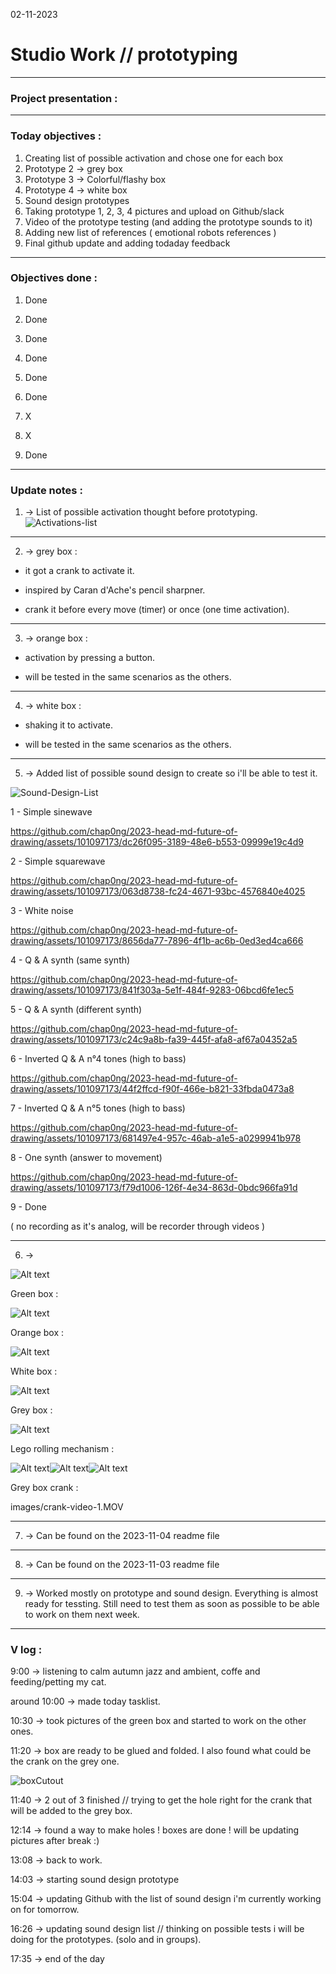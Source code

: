 02-11-2023
# Studio Work // prototyping

---
### Project presentation :

---

### Today objectives :
1. Creating list of possible activation and chose one for each box
2. Prototype 2 -> grey box
3. Prototype 3 -> Colorful/flashy box
4. Prototype 4 -> white box
5. Sound design prototypes
6. Taking prototype 1, 2, 3, 4 pictures and upload on Github/slack
7. Video of the prototype testing (and adding the prototype sounds to it)
8. Adding new list of references ( emotional robots references )
9. Final github update and adding todaday feedback

---

### Objectives done : 

1. Done

2. Done

3. Done

4. Done

5. Done

6. Done

7. X

8. X

9. Done

---

### Update notes : 

1. -> List of possible activation thought before prototyping.
![Activations-list](images/Activation-list.png)

---

2. -> grey box : 

- it got a crank to activate it.

- inspired by Caran d'Ache's pencil sharpner.

- crank it before every move (timer) or once (one time activation).

---

3. -> orange box :

- activation by pressing a button.

- will be tested in the same scenarios as the others.

---

4. -> white box :

- shaking it to activate.

- will be tested in the same scenarios as the others.

---

5. -> Added list of possible sound design to create so i'll be able to test it.

![Sound-Design-List](images/sound-design-list02.png)

1 - Simple sinewave

https://github.com/chap0ng/2023-head-md-future-of-drawing/assets/101097173/dc26f095-3189-48e6-b553-09999e19c4d9

2 - Simple squarewave

https://github.com/chap0ng/2023-head-md-future-of-drawing/assets/101097173/063d8738-fc24-4671-93bc-4576840e4025

3 - White noise

https://github.com/chap0ng/2023-head-md-future-of-drawing/assets/101097173/8656da77-7896-4f1b-ac6b-0ed3ed4ca666

4 - Q & A synth (same synth)

https://github.com/chap0ng/2023-head-md-future-of-drawing/assets/101097173/841f303a-5e1f-484f-9283-06bcd6fe1ec5

5 - Q & A synth (different synth)

https://github.com/chap0ng/2023-head-md-future-of-drawing/assets/101097173/c24c9a8b-fa39-445f-afa8-af67a04352a5

6 - Inverted Q & A n°4 tones (high to bass)

https://github.com/chap0ng/2023-head-md-future-of-drawing/assets/101097173/44f2ffcd-f90f-466e-b821-33fbda0473a8

7 - Inverted Q & A n°5 tones (high to bass)

https://github.com/chap0ng/2023-head-md-future-of-drawing/assets/101097173/681497e4-957c-46ab-a1e5-a0299941b978

8 - One synth (answer to movement)

https://github.com/chap0ng/2023-head-md-future-of-drawing/assets/101097173/f79d1006-126f-4e34-863d-0bdc966fa91d

9 - Done

( no recording as it's analog, will be recorder through videos )

---

6. ->

![Alt text](images/4-boxes.jpeg)

Green box :

![Alt text](images/green-box.jpeg)

Orange box :

![Alt text](images/orange-box.jpeg)

White box :

![Alt text](images/white-box.jpeg)

Grey box : 

![Alt text](images/grey-box.jpeg)

Lego rolling mechanism :

![Alt text](images/lego-mechanism-1.jpeg)![Alt text](images/lego-mechanism-2.jpeg)![Alt text](images/lego-mechanism-3.jpeg)

Grey box crank : 

images/crank-video-1.MOV

---

7. -> Can be found on the 2023-11-04 readme file

---
8. -> Can be found on the 2023-11-03 readme file

---
9. -> Worked mostly on prototype and sound design. Everything is almost ready for tessting. Still need to test them as soon as possible to be able to work on them next week.

---

### V log :

9:00 -> listening to calm autumn jazz and ambient, coffe and feeding/petting my cat.

around 10:00 -> made today tasklist.

10:30 -> took pictures of the green box and started to work on the other ones.

11:20 -> box are ready to be glued and folded. I also found what could be the crank on the grey one.

![boxCutout](images/box-proto-cutout.jpg)

11:40 -> 2 out of 3 finished // trying to get the hole right for the crank that will be added to the grey box.

12:14 -> found a way to make holes ! boxes are done ! will be updating pictures after break :) 

13:08 -> back to work.

14:03 -> starting sound design prototype 

15:04 -> updating Github with the list of sound design i'm currently working on for tomorrow.

16:26 -> updating sound design list // thinking on possible tests i will be doing for the prototypes. (solo and in groups).

17:35 -> end of the day
